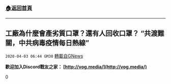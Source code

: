 ###  [:house:返回首頁](https://github.com/ourhimalayas/txt)
---

## 工廠為什麼會產劣質口罩？還有人回收口罩？ “共渡難關，中共病毒疫情每日熱線”
`2020-04-03 06:44 GM30` [轉載自GNews](https://gnews.org/zh-hant/160807/)

**歡迎加入Discord戰友之家： [http://vog.media/](http://vog.media/)**

0
